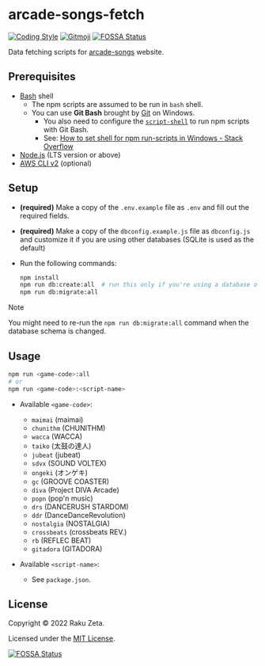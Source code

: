 # arcade-songs-fetch

[![Coding Style](https://img.shields.io/badge/code_style-airbnb-%234B32C3)](https://github.com/airbnb/javascript) [![Gitmoji](https://img.shields.io/badge/commit_style-%20😜%20😍-%23FFDD67)](https://gitmoji.dev) [![FOSSA Status](https://app.fossa.com/api/projects/git%2Bgithub.com%2Fzetaraku%2Farcade-songs-fetch.svg?type=shield)](https://app.fossa.com/projects/git%2Bgithub.com%2Fzetaraku%2Farcade-songs-fetch?ref=badge_shield)

Data fetching scripts for [arcade-songs](https://github.com/zetaraku/arcade-songs) website.

## Prerequisites

- [Bash](https://en.wikipedia.org/wiki/Bash_(Unix_shell)) shell
  - The npm scripts are assumed to be run in `bash` shell.
  - You can use **Git Bash** brought by [Git](https://git-scm.com/) on Windows.
    - You also need to configure the [`script-shell`](https://docs.npmjs.com/cli/v8/using-npm/config#script-shell) to run npm scripts with Git Bash.
    - See: [How to set shell for npm run-scripts in Windows - Stack Overflow](https://stackoverflow.com/a/46006249/8573978)
- [Node.js](https://nodejs.org/) (LTS version or above)
- [AWS CLI v2](https://aws.amazon.com/cli/) (optional)

## Setup

- **(required)** Make a copy of the `.env.example` file as `.env` and fill out the required fields.

- **(required)** Make a copy of the `dbconfig.example.js` file as `dbconfig.js` and customize it if you are using other databases (SQLite is used as the default)

- Run the following commands:

  ```sh
  npm install
  npm run db:create:all  # run this only if you're using a database other than SQLite
  npm run db:migrate:all
  ```

> [!NOTE]
> You might need to re-run the `npm run db:migrate:all` command when the database schema is changed.

## Usage

```sh
npm run <game-code>:all
# or
npm run <game-code>:<script-name>
```

- Available `<game-code>`:
  - `maimai` (maimai)
  - `chunithm` (CHUNITHM)
  - `wacca` (WACCA)
  - `taiko` (太鼓の達人)
  - `jubeat` (jubeat)
  - `sdvx` (SOUND VOLTEX)
  - `ongeki` (オンゲキ)
  - `gc` (GROOVE COASTER)
  - `diva` (Project DIVA Arcade)
  - `popn` (pop'n music)
  - `drs` (DANCERUSH STARDOM)
  - `ddr` (DanceDanceRevolution)
  - `nostalgia` (NOSTALGIA)
  - `crossbeats` (crossbeats REV.)
  - `rb` (REFLEC BEAT)
  - `gitadora` (GITADORA)

- Available `<script-name>`:
  - See `package.json`.

## License

Copyright © 2022 Raku Zeta.

Licensed under the [MIT License](./LICENSE).

[![FOSSA Status](https://app.fossa.com/api/projects/git%2Bgithub.com%2Fzetaraku%2Farcade-songs-fetch.svg?type=large)](https://app.fossa.com/projects/git%2Bgithub.com%2Fzetaraku%2Farcade-songs-fetch?ref=badge_large)
